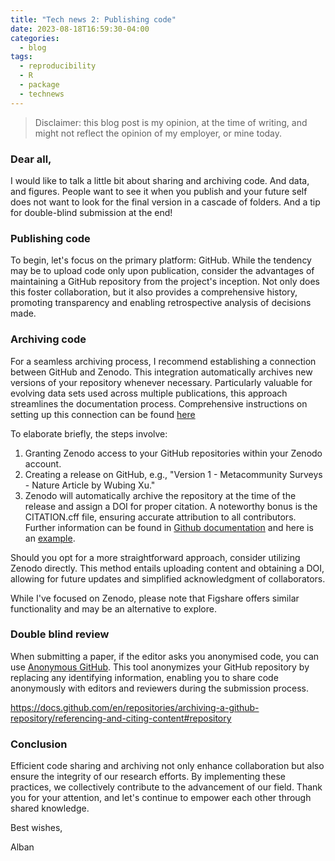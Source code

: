 ```yaml
---
title: "Tech news 2: Publishing code"
date: 2023-08-18T16:59:30-04:00
categories:
  - blog
tags:
  - reproducibility
  - R
  - package
  - technews
---
```


> Disclaimer: this blog post is my opinion, at the time of writing, and might not reflect the opinion of my employer, or mine today.

### Dear all,

I would like to talk a little bit about sharing and archiving code. And data, and figures. People want to see it when you publish and your future self does not want to look for the final version in a cascade of folders.
And a tip for double-blind submission at the end!

### Publishing code
To begin, let's focus on the primary platform: GitHub. While the tendency may be to upload code only upon publication, consider the advantages of maintaining a GitHub repository from the project's inception. Not only does this foster collaboration, but it also provides a comprehensive history, promoting transparency and enabling retrospective analysis of decisions made.

### Archiving code
For a seamless archiving process, I recommend establishing a connection between GitHub and Zenodo. This integration automatically archives new versions of your repository whenever necessary. Particularly valuable for evolving data sets used across multiple publications, this approach streamlines the documentation process. Comprehensive instructions on setting up this connection can be found [here][gh_zenodo]

To elaborate briefly, the steps involve:
1. Granting Zenodo access to your GitHub repositories within your Zenodo account.
2. Creating a release on GitHub, e.g., "Version 1 - Metacommunity Surveys - Nature Article by Wubing Xu."
3. Zenodo will automatically archive the repository at the time of the release and assign a DOI for proper citation.
A noteworthy bonus is the CITATION.cff file, ensuring accurate attribution to all contributors. Further information can be found in [Github documentation][gh_citation] and here is an [example][metacommunity_citation].

Should you opt for a more straightforward approach, consider utilizing Zenodo directly. This method entails uploading content and obtaining a DOI, allowing for future updates and simplified acknowledgment of collaborators.

While I've focused on Zenodo, please note that Figshare offers similar functionality and may be an alternative to explore.

### Double blind review
When submitting a paper, if the editor asks you anonymised code, you can use [Anonymous GitHub][gh_anonymous]. This tool anonymizes your GitHub repository by replacing any identifying information, enabling you to share code anonymously with editors and reviewers during the submission process.

https://docs.github.com/en/repositories/archiving-a-github-repository/referencing-and-citing-content#repository

### Conclusion
Efficient code sharing and archiving not only enhance collaboration but also ensure the integrity of our research efforts. By implementing these practices, we collectively contribute to the advancement of our field. Thank you for your attention, and let's continue to empower each other through shared knowledge.

Best wishes,

Alban

[gh_zenodo]:   https://docs.github.com/en/repositories/archiving-a-github-repository/referencing-and-citing-content#repository
[gh_citation]: https://citation-file-format.github.io/
[metacommunity_citation]: https://github.com/chase-lab/metacommunity_surveys
[gh_anonymous]: https://anonymous.4open.science/
